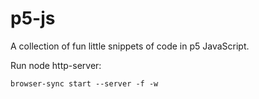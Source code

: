 # p5-js
A collection of fun little snippets of code in p5 JavaScript.

Run node http-server:
```
browser-sync start --server -f -w
```
